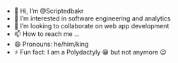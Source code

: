 - 👋 Hi, I’m @Scriptedbakr
- 👀 I’m interested in software engineering and analytics
- 💞️ I’m looking to collaborate on web app development
- 📫 How to reach me ...
- 😄 Pronouns: he/him/king
- ⚡ Fun fact: I am a Polydactyly 😁 but not anymore 😉

<!---
Scriptedbakr/Scriptedbakr is a ✨ special ✨ repository because its `README.md` (this file) appears on your GitHub profile.
You can click the Preview link to take a look at your changes.
--->
